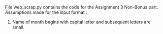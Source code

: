 File web_scrap.py contains the code for the Assignment 3 Non-Bonus part. 
Assumptions made for the input format :
1. Name of month begins with capital letter and subsequent letters are small.